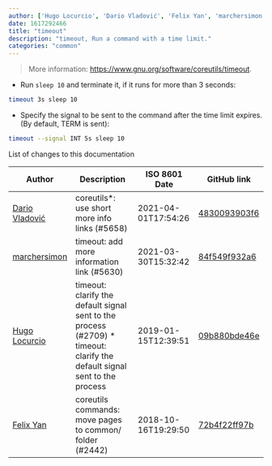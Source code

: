 ```yaml
---
author: ['Hugo Locurcio', 'Dario Vladović', 'Felix Yan', 'marchersimon']
date: 1617292466
title: "timeout"
description: "timeout, Run a command with a time limit."
categories: "common"
---
```

> More information: <https://www.gnu.org/software/coreutils/timeout>.

- Run `sleep 10` and terminate it, if it runs for more than 3 seconds:

```bash
timeout 3s sleep 10
```

- Specify the signal to be sent to the command after the time limit expires. (By default, TERM is sent):

```bash
timeout --signal INT 5s sleep 10
```
List of changes to this documentation


Author | Description | ISO 8601 Date | GitHub link
------|-----|-----|-----
[Dario Vladović](mailto:d.vladimyr@gmail.com) | coreutils*: use short more info links (#5658) | 2021-04-01T17:54:26 | [4830093903f6](https://github.com/tldr-pages/tldr/commit/4830093903f66ccf3ebbc2ecf477286e45edac59)
[marchersimon](mailto:50295997+marchersimon@users.noreply.github.com) | timeout: add more information link (#5630) | 2021-03-30T15:32:42 | [84f549f932a6](https://github.com/tldr-pages/tldr/commit/84f549f932a6993d2fce0b0c6dcf576ee6570df8)
[Hugo Locurcio](mailto:hugo.locurcio@hugo.pro) | timeout: clarify the default signal sent to the process (#2709) * timeout: clarify the default signal sent to the process | 2019-01-15T12:39:51 | [09b880bde46e](https://github.com/tldr-pages/tldr/commit/09b880bde46ee5a04bd677c8c8ca37a1a8b9f5cd)
[Felix Yan](mailto:felixonmars@archlinux.org) | coreutils commands: move pages to common/ folder (#2442) | 2018-10-16T19:29:50 | [72b4f22ff97b](https://github.com/tldr-pages/tldr/commit/72b4f22ff97b1890344f2af870ad3d1c89a3f0b5)


